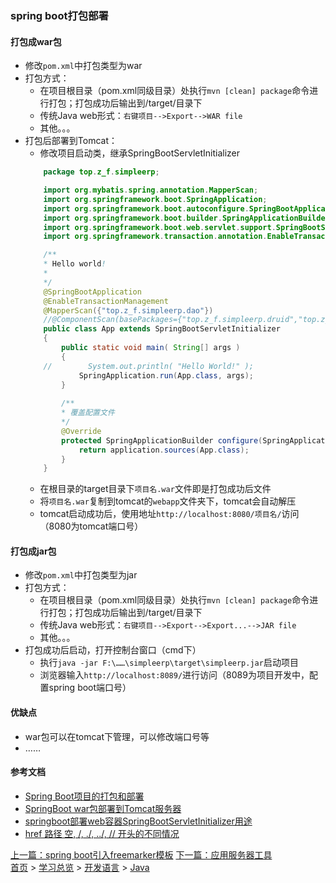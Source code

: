 ### spring boot打包部署

#### 打包成war包
* 修改`pom.xml`中打包类型为war
* 打包方式：
    * 在项目根目录（pom.xml同级目录）处执行`mvn [clean] package`命令进行打包；打包成功后输出到/target/目录下
    * 传统Java web形式：`右键项目-->Export-->WAR file`
    * 其他。。。
* 打包后部署到Tomcat：
    * 修改项目启动类，继承SpringBootServletInitializer
    ```java
        package top.z_f.simpleerp;

        import org.mybatis.spring.annotation.MapperScan;
        import org.springframework.boot.SpringApplication;
        import org.springframework.boot.autoconfigure.SpringBootApplication;
        import org.springframework.boot.builder.SpringApplicationBuilder;
        import org.springframework.boot.web.servlet.support.SpringBootServletInitializer;
        import org.springframework.transaction.annotation.EnableTransactionManagement;

        /**
        * Hello world!
        *
        */
        @SpringBootApplication
        @EnableTransactionManagement
        @MapperScan({"top.z_f.simpleerp.dao"})
        //@ComponentScan(basePackages={"top.z_f.simpleerp.druid","top.z_f.simpleerp.controller","top.z_f.simpleerp.service"})
        public class App extends SpringBootServletInitializer
        {
            public static void main( String[] args )
            {
        //        System.out.println( "Hello World!" );
                SpringApplication.run(App.class, args);
            }
            
            /**
            * 覆盖配置文件
            */
            @Override
            protected SpringApplicationBuilder configure(SpringApplicationBuilder application) {
                return application.sources(App.class);
            }
        }
    ```
    * 在根目录的target目录下`项目名.war`文件即是打包成功后文件
    * 将`项目名.war`复制到tomcat的`webapp`文件夹下，tomcat会自动解压
    * tomcat启动成功后，使用地址`http://localhost:8080/项目名/`访问（8080为tomcat端口号）

#### 打包成jar包
* 修改`pom.xml`中打包类型为jar
* 打包方式：
    * 在项目根目录（pom.xml同级目录）处执行`mvn [clean] package`命令进行打包；打包成功后输出到/target/目录下
    * 传统Java web形式：`右键项目-->Export-->Export...-->JAR file`
    * 其他。。。
* 打包成功后启动，打开控制台窗口（cmd下）
    * 执行`java -jar F:\……\simpleerp\target\simpleerp.jar`启动项目
    * 浏览器输入`http://localhost:8089/`进行访问（8089为项目开发中，配置spring boot端口号）

#### 优缺点
* war包可以在tomcat下管理，可以修改端口号等
* ……

#### 参考文档
* [Spring Boot项目的打包和部署](https://www.cnblogs.com/larryzeal/p/6253356.html)
* [SpringBoot war包部署到Tomcat服务器](https://www.cnblogs.com/gdpuzxs/p/7224959.html)
* [springboot部署web容器SpringBootServletInitializer用途](https://blog.csdn.net/luckyzsion/article/details/81135438)
* [href 路径 空, /, ./, ../, // 开头的不同情况](https://blog.csdn.net/weixin_42508745/article/details/82628353)

[上一篇：spring boot引入freemarker模板](201905008.md) [下一篇：应用服务器工具](201906002.md)  
[首页](../../README.md) > [学习总览](../../introduction/studyCatalogList.md) > [开发语言](../developmentLanguage/developmentLanguage.md) > [Java](java.md) 
